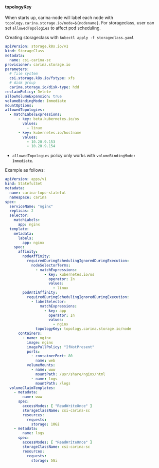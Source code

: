 #### topologyKey

When starts up, carina-node will label each node with `topology.carina.storage.io/node=${nodename}`. For storageclass, user can set `allowedTopologies` to affect pod scheduling.

Creating storageclass with `kubectl apply -f storageclass.yaml`

```yaml
apiVersion: storage.k8s.io/v1
kind: StorageClass
metadata:
  name: csi-carina-sc
provisioner: carina.storage.io
parameters:
  # file system
  csi.storage.k8s.io/fstype: xfs
  # disk group
  carina.storage.io/disk-type: hdd
reclaimPolicy: Delete
allowVolumeExpansion: true
volumeBindingMode: Immediate
mountOptions:
allowedTopologies:
  - matchLabelExpressions:
      - key: beta.kubernetes.io/os
        values:
          - linux
      - key: kubernetes.io/hostname
        values:
          - 10.20.9.153
          - 10.20.9.154
```

- `allowedTopologies` policy only works with `volumeBindingMode: Immediate`.  


Example as follows:

```yaml
apiVersion: apps/v1
kind: StatefulSet
metadata:
  name: carina-topo-stateful
  namespace: carina
spec:
  serviceName: "nginx"
  replicas: 2
  selector:
    matchLabels:
      app: nginx
  template:
    metadata:
      labels:
        app: nginx
    spec:
      affinity:
        nodeAffinity:
          requiredDuringSchedulingIgnoredDuringExecution:
            nodeSelectorTerms:
              - matchExpressions:
                  - key: kubernetes.io/os
                    operator: In
                    values:
                      - linux
        podAntiAffinity:
          requiredDuringSchedulingIgnoredDuringExecution:
            - labelSelector:
                matchExpressions:
                  - key: app
                    operator: In
                    values:
                      - nginx
              topologyKey: topology.carina.storage.io/node
      containers:
        - name: nginx
          image: nginx
          imagePullPolicy: "IfNotPresent"
          ports:
            - containerPort: 80
              name: web
          volumeMounts:
            - name: www
              mountPath: /usr/share/nginx/html
            - name: logs
              mountPath: /logs
  volumeClaimTemplates:
    - metadata:
        name: www
      spec:
        accessModes: [ "ReadWriteOnce" ]
        storageClassName: csi-carina-sc
        resources:
          requests:
            storage: 10Gi
    - metadata:
        name: logs
      spec:
        accessModes: [ "ReadWriteOnce" ]
        storageClassName: csi-carina-sc
        resources:
          requests:
            storage: 5Gi
```